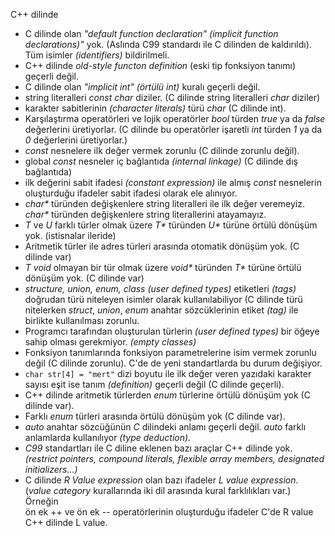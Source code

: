 C++ dilinde
+ C dilinde olan _"default function declaration" (implicit function declarations)"_ yok. (Aslında C99 standardı ile C dilinden de kaldırıldı).  Tüm isimler _(identifiers)_ bildirilmeli.
+ C++ dilinde _old-style functon definition_ (eski tip fonksiyon tanımı) geçerli değil.
+ C dilinde olan _"implicit int"_ _(örtülü int)_ kuralı geçerli değil. 
+ string literalleri _const char_ diziler. (C dilinde string literalleri _char_ diziler)
+ karakter sabitlerinin _(character literals)_ türü _char_ (C dilinde int).
+ Karşılaştırma operatörleri ve lojik operatörler _bool_ türden _true_ ya da _false_ değerlerini üretiyorlar. (C dilinde bu operatörler işaretli _int_ türden _1_ ya da _0_ değerlerini üretiyorlar.)
+ _const_ nesnelere ilk değer vermek zorunlu (C dilinde zorunlu değil).
+ global _const_ nesneler iç bağlantıda _(internal linkage)_ (C dilinde dış bağlantıda)
+ ilk değerini sabit ifadesi _(constant expression)_ ile almış _const_ nesnelerin oluşturduğu ifadeler sabit ifadesi olarak ele alınıyor.
+ _char*_ türünden değişkenlere string literalleri ile ilk değer veremeyiz. _char*_ türünden değişkenlere string literallerini atayamayız.
+ _T_ ve _U_ farklı türler olmak üzere _T*_ türünden _U*_ türüne örtülü dönüşüm yok. (istisnalar ileride)
+ Aritmetik türler ile adres türleri arasında otomatik dönüşüm yok. (C dilinde var)
+ _T_ _void_ olmayan bir tür olmak üzere _void*_ türünden _T*_ türüne örtülü dönüşüm yok. (C dilinde var)
+ _structure, union, enum, class (user defined types)_ etiketleri _(tags)_ doğrudan türü niteleyen isimler olarak kullanılabiliyor (C dilinde türü nitelerken _struct_, _union_, _enum_ anahtar sözcüklerinin etiket _(tag)_ ile birlikte kullanılması zorunlu.
+ Programcı tarafından oluşturulan türlerin _(user defined types)_ bir öğeye sahip olması gerekmiyor. _(empty classes)_
+ Fonksiyon tanımlarında fonksiyon parametrelerine isim vermek zorunlu değil (C dilinde zorunlu). C'de de yeni standartlarda bu durum değişiyor.
+ ```char str[4] = "mert"``` dizi boyutu ile ilk değer veren yazıdaki karakter sayısı eşit ise tanım _(definition)_ geçerli değil (C dilinde geçerli).
+ C++ dilinde aritmetik türlerden _enum_ türlerine örtülü dönüşüm yok (C dilinde var).
+ Farklı _enum_ türleri arasında örtülü dönüşüm yok (C dilinde var).
+ _auto_ anahtar sözcüğünün _C_ dilindeki anlamı geçerli değil. _auto_ farklı anlamlarda kullanılıyor _(type deduction)_.
+ _C99_ standartları ile C diline eklenen bazı araçlar C++ dilinde yok. _(restrict pointers, compound literals, flexible array members, designated initializers...)_
+ C dilinde _R Value expression_ olan bazı ifadeler _L value expression_. (_value category_ kurallarında iki dil arasında kural farklılıkları var.) Örneğin<br>
  ön ek ++ ve ön ek -- operatörlerinin oluşturduğu ifadeler C'de R value C++ dilinde L value.



